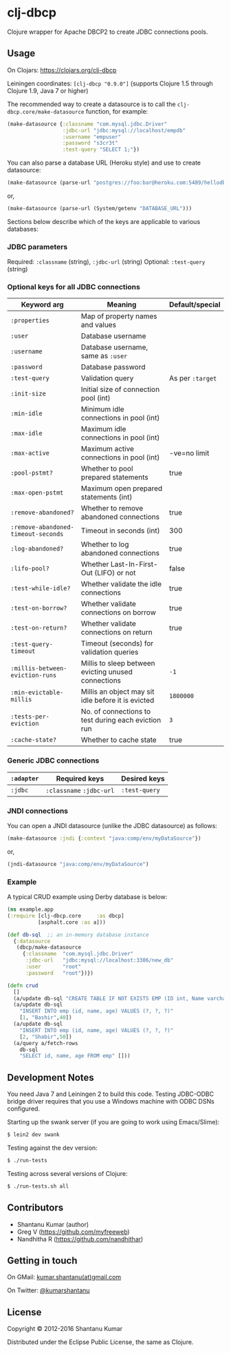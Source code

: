 # clj-dbcp

Clojure wrapper for Apache DBCP2 to create JDBC connections pools.


## Usage

On Clojars: https://clojars.org/clj-dbcp

Leiningen coordinates: `[clj-dbcp "0.9.0"]` (supports Clojure 1.5 through Clojure 1.9, Java 7 or higher)

The recommended way to create a datasource is to call the
`clj-dbcp.core/make-datasource` function, for example:

```clojure
(make-datasource {:classname "com.mysql.jdbc.Driver"
                  :jdbc-url "jdbc:mysql://localhost/empdb"
                  :username "empuser"
                  :password "s3cr3t"
                  :test-query "SELECT 1;"})
```

You can also parse a database URL (Heroku style) and use to create datasource:

```clojure
(make-datasource (parse-url "postgres://foo:bar@heroku.com:5489/hellodb"))
```

or,

```clojure
(make-datasource (parse-url (System/getenv "DATABASE_URL")))
```

Sections below describe which of the keys are applicable to various databases:


### JDBC parameters

Required: `:classname` (string), `:jdbc-url` (string)
Optional: `:test-query` (string)


### Optional keys for all JDBC connections

| Keyword arg       | Meaning                                | Default/special |
|-------------------|----------------------------------------|-----------------|
| `:properties`     | Map of property names and values       |                 |
| `:user`           | Database username                      |                 |
| `:username`       | Database username, same as `:user`     |                 |
| `:password`       | Database password                      |                 |
| `:test-query`      | Validation query                       | As per `:target`|
| `:init-size`      | Initial size of connection pool (int)  |                 |
| `:min-idle`       | Minimum idle connections in pool (int) |                 |
| `:max-idle`       | Maximum idle connections in pool (int) |                 |
| `:max-active`     | Maximum active connections in pool (int) |  -ve=no limit |
| `:pool-pstmt?`    | Whether to pool prepared statements    | true            |
| `:max-open-pstmt` | Maximum open prepared statements (int) |                 |
| `:remove-abandoned?`    | Whether to remove abandoned connections  | true        |
| `:remove-abandoned-timeout-seconds` | Timeout in seconds (int)     | 300         |
| `:log-abandoned?`       | Whether to log abandoned connections     | true        |
| `:lifo-pool?`           | Whether Last-In-First-Out (LIFO) or not  | false       |
| `:test-while-idle?`     | Whether validate the idle connections    | true        |
| `:test-on-borrow?`      | Whether validate connections on borrow   | true        |
| `:test-on-return?`      | Whether validate connections on return   | true        |
| `:test-query-timeout`   | Timeout (seconds) for validation queries |             |
| `:millis-between-eviction-runs`     | Millis to sleep between evicting unused connections | `-1` |
| `:min-evictable-millis` | Millis an object may sit idle before it is evicted              | `1800000` |
| `:tests-per-eviction`   | No. of connections to test during each eviction run             | `3` |
| `:cache-state?`         | Whether to cache state                   |      true   |


### Generic JDBC connections

| `:adapter`     | Required keys            | Desired keys |
|----------------|--------------------------|--------------|
| `:jdbc`        | `:classname` `:jdbc-url` | `:test-query` |


### JNDI connections

You can open a JNDI datasource (unlike the JDBC datasource) as follows:

```clojure
(make-datasource :jndi {:context "java:comp/env/myDataSource"})
```

or,

```clojure
(jndi-datasource "java:comp/env/myDataSource")
```


### Example

A typical CRUD example using Derby database is below:

```clojure
(ns example.app
(:require [clj-dbcp.core     :as dbcp]
          [asphalt.core :as a]))

(def db-sql  ;; an in-memory database instance
  {:datasource
   (dbcp/make-datasource
     {:classname  "com.mysql.jdbc.Driver" 
      :jdbc-url   "jdbc:mysql://localhost:3306/new_db"
      :user       "root" 
      :password   "root"})})

(defn crud
  []
  (a/update db-sql "CREATE TABLE IF NOT EXISTS EMP (ID int, Name varchar (25), Age int)" [])
  (a/update db-sql
    "INSERT INTO emp (id, name, age) VALUES (?, ?, ?)"
    [1, "Bashir",40])
  (a/update db-sql
    "INSERT INTO emp (id, name, age) VALUES (?, ?, ?)"
    [2, "Shabir",50])
  (a/query a/fetch-rows
    db-sql
    "SELECT id, name, age FROM emp" []))

```


## Development Notes

You need Java 7 and Leiningen 2 to build this code. Testing JDBC-ODBC bridge
driver requires that you use a Windows machine with ODBC DSNs configured.

Starting up the swank server (if you are going to work using Emacs/Slime):

```bash
$ lein2 dev swank
```

Testing against the dev version:

```bash
$ ./run-tests
```

Testing across several versions of Clojure:

```bash
$ ./run-tests.sh all
```


## Contributors

* Shantanu Kumar (author)
* Greg V (https://github.com/myfreeweb)
* Nandhitha R (https://github.com/nandhithar)


## Getting in touch

On GMail: [kumar.shantanu(at)gmail.com](mailto:kumar.shantanu@gmail.com)

On Twitter: [@kumarshantanu](https://twitter.com/kumarshantanu)


## License

Copyright © 2012-2016 Shantanu Kumar

Distributed under the Eclipse Public License, the same as Clojure.
